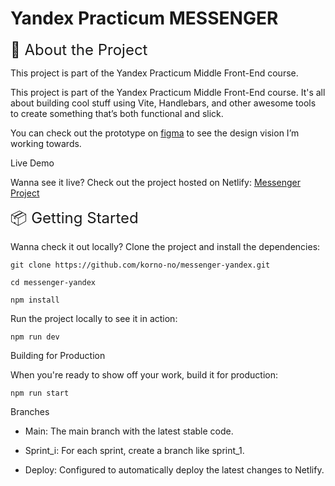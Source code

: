 

# Yandex Practicum MESSENGER

<font size="5">🌟 About the Project </font>

This project is part of the Yandex Practicum Middle Front-End course.

This project is part of the Yandex Practicum Middle Front-End course. It's all about building cool stuff using Vite, Handlebars, and other awesome tools to create something that’s both functional and slick.

You can check out the prototype on [figma](https://www.figma.com/design/U9OaAoHcsa2Xy1UN7R42cJ/Untitled?node-id=0-1&t=JNhjrIr3G59G323D-0) to see the design vision I’m working towards.

Live Demo

Wanna see it live? Check out the project hosted on Netlify: [Messenger Project](https://messenger-korno.netlify.app/)

<font size="5">📦 Getting Started</font>

Wanna check it out locally? Clone the project and install the dependencies:

```
git clone https://github.com/korno-no/messenger-yandex.git

cd messenger-yandex

npm install
```

Run the project locally to see it in action:

  ```npm run dev```

Building for Production

When you're ready to show off your work, build it for production:

  ```npm run start```

Branches

  - Main: The main branch with the latest stable code.
  
  - Sprint_i: For each sprint, create a branch like sprint_1.
  
  - Deploy:  Configured to automatically deploy the latest changes to Netlify. 
